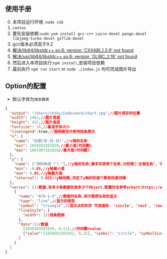 ## 使用手册
0. 本项目运行环境 :`node v16`
1. `centos`
  1. 要先安装依赖:`sudo yum install gcc-c++ cairo-devel pango-devel libjpeg-turbo-devel giflib-devel`
  2. gcc版本必须高于9.2
  3. [解决/lib64/libstdc++.so.6: version `CXXABI_1.3.9' not found](https://www.cnblogs.com/astonc/p/16660844.html)
  4. [解决/usr/lib64/libstdc++.so.6: version `GLIBC_2.18' not found](https://www.cnblogs.com/astonc/p/16660844.html)
2. 然后进入本项目执行:`npm install`,安装项目依赖
3. 最后执行 `npm run start` or `node ./index.js` 均可完成图片导出

## Option的配置
+ 默认字体为`微软雅黑`
```json
{
  "output": "/Users/chzky/Code/work/chart.jpg",//图片保存的位置
  "width": 1462,//图片宽度
  "height": 432,//图片高度
  "fontsize": 16,//基准字体大小
  "linelegend":true,//图例是否只使用线条表示
  "x": {
    "name": "日期(年-月-日)",//x轴的名称
    "min": 1659283201020,//最小值(时间戳)
    "max": 1661907201020//最大值(时间戳)
  },
  "y": {
    "name": ["倾斜角度（°）"],//y轴的名称,最多存放两个名称,分别是['左侧名称','右侧名称']
    "min": -0.05,//y轴最小值
    "max": 0.05,//y轴最大值
    "interval": 0.025//y轴间隔,决定了y轴的刻度个数和刻度间隔
  },
  "series": [//数据,有多少条数据存放多少个Object,配置完全参考echart[https://echarts.apache.org/v4/zh/option.html#series]
    {
      "name": "AT9-1-X",//数据列名称,用于图例名称的显示
      "type": "line",//显示的类型
      "symbol": "triangle",//显示点的形状 可选值有: 'circle', 'rect', 'roundRect', 'triangle', 'diamond', 'pin', 'arrow', 'none'
      "lineStyle": {
        "width": 1//线条粗细
      },
      "data":[//数据
        [1659283201020, 0.11],//时间戳+value
        {"value":[1659283201022, 0.22], "symbol": "circle", "symbolSize": 8}//在"symbol": "none"的情况下要单独显示这个点的symbol
      ]
    }
  ]
}
```
